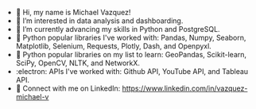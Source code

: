 - 👋 Hi, my name is Michael Vazquez!
- 🧠 I’m interested in data analysis and dashboarding.
- 🌱 I’m currently advancing my skills in Python and PostgreSQL. 
- 📖 Python popular libraries I've worked with: Pandas, Numpy, Seaborn, Matplotlib, Selenium, Requests, Plotly, Dash, and Openpyxl.
- 📑 Python popular libraries on my list to learn: GeoPandas, Scikit-learn, SciPy, OpenCV, NLTK, and NetworkX.
- :electron: APIs I've worked with: Github API, YouTube API, and Tableau API.
- 🤙 Connect with me on LinkedIn: https://www.linkedin.com/in/vazquez-michael-v
